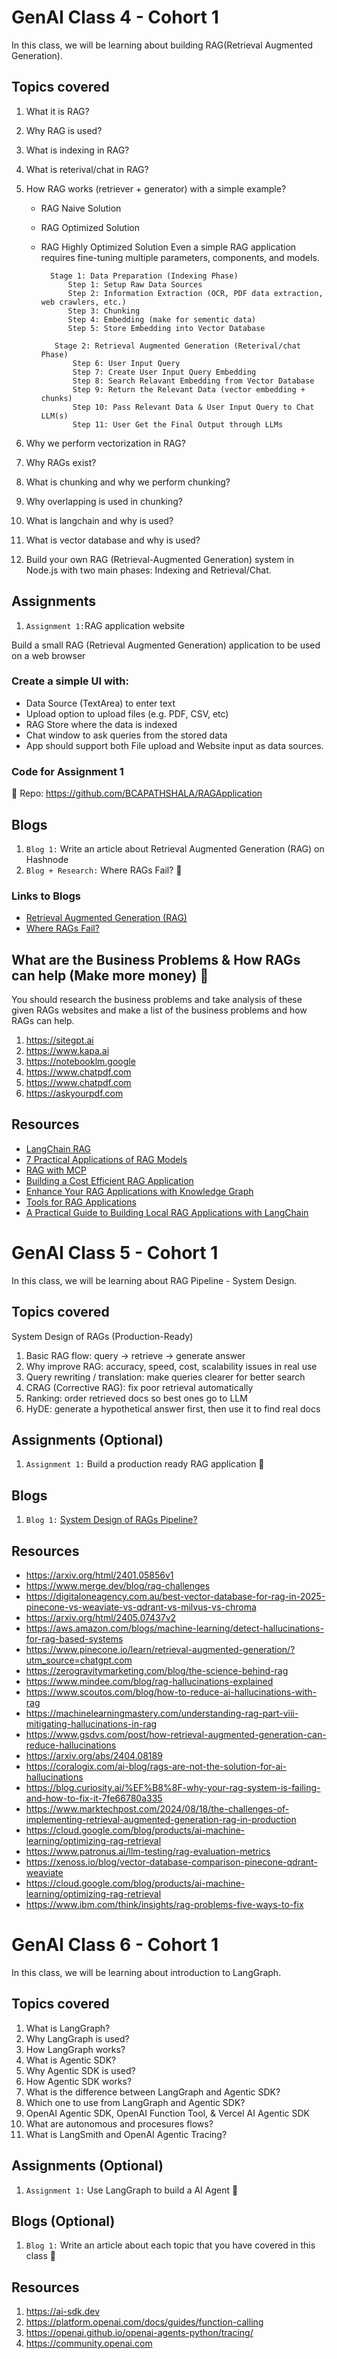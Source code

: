 # GenAI Class 4 - Cohort 1

In this class, we will be learning about building RAG(Retrieval Augmented Generation).

## Topics covered

1.  What it is RAG?
2.  Why RAG is used?
3.  What is indexing in RAG?
4.  What is reterival/chat in RAG?
5.  How RAG works (retriever + generator) with a simple example?

    - RAG Naive Solution
    - RAG Optimized Solution
    - RAG Highly Optimized Solution
      Even a simple RAG application requires fine-tuning multiple parameters, components, and models.

            Stage 1: Data Preparation (Indexing Phase)
                Step 1: Setup Raw Data Sources
                Step 2: Information Extraction (OCR, PDF data extraction, web crawlers, etc.)
                Step 3: Chunking
                Step 4: Embedding (make for sementic data)
                Step 5: Store Embedding into Vector Database

             Stage 2: Retrieval Augmented Generation (Reterival/chat Phase)
                 Step 6: User Input Query
                 Step 7: Create User Input Query Embedding
                 Step 8: Search Relavant Embedding from Vector Database
                 Step 9: Return the Relevant Data (vector embedding + chunks)
                 Step 10: Pass Relevant Data & User Input Query to Chat LLM(s)
                 Step 11: User Get the Final Output through LLMs

6.  Why we perform vectorization in RAG?
7.  Why RAGs exist?
8.  What is chunking and why we perform chunking?
9.  Why overlapping is used in chunking?
10. What is langchain and why is used?
11. What is vector database and why is used?
12. Build your own RAG (Retrieval-Augmented Generation) system in Node.js with two main phases: Indexing and Retrieval/Chat.

## Assignments

1. `Assignment 1:`RAG application website

Build a small RAG (Retrieval Augmented Generation) application to be used on a web browser

### Create a simple UI with:

- Data Source (TextArea) to enter text
- Upload option to upload files (e.g. PDF, CSV, etc)
- RAG Store where the data is indexed
- Chat window to ask queries from the stored data
- App should support both File upload and Website input as data sources.

### Code for Assignment 1

📂 Repo: https://github.com/BCAPATHSHALA/RAGApplication

## Blogs

1. `Blog 1:` Write an article about Retrieval Augmented Generation (RAG) on Hashnode
2. `Blog + Research:` Where RAGs Fail? 🎯

### Links to Blogs

- [Retrieval Augmented Generation (RAG)](https://bcapathshala.hashnode.dev/practical-guide-to-retrival-augmented-generation-from-scratch)
- [Where RAGs Fail?](https://bcapathshala.hashnode.dev/where-rags-fail-a-beginner-friendly-guide-to-reliable-rag)

## What are the Business Problems & How RAGs can help (Make more money) 🎯

You should research the business problems and take analysis of these given RAGs websites and make a list of the business problems and how RAGs can help.

1. https://sitegpt.ai
2. https://www.kapa.ai
3. https://notebooklm.google
4. https://www.chatpdf.com
5. https://www.chatpdf.com
6. https://askyourpdf.com

## Resources

- [LangChain RAG](https://js.langchain.com/docs/tutorials/rag/)
- [7 Practical Applications of RAG Models](https://hyperight.com/7-practical-applications-of-rag-models-and-their-impact-on-society/)
- [RAG with MCP](https://www.analyticsvidhya.com/blog/2025/06/rag-with-mcp/)
- [Building a Cost Efficient RAG Application](https://ambilio.com/building-a-cost-efficient-rag-application-a-guide-for-enterprises/)
- [Enhance Your RAG Applications with Knowledge Graph](https://www.singlestore.com/blog/enhance-your-rag-applications-with-knowledge-graph-rag/)
- [Tools for RAG Applications](https://www.analyticsvidhya.com/blog/2024/10/tools-for-rag-applications/)
- [A Practical Guide to Building Local RAG Applications with LangChain](https://machinelearningmastery.com/a-practical-guide-to-building-local-rag-applications-with-langchain/)

# GenAI Class 5 - Cohort 1

In this class, we will be learning about RAG Pipeline - System Design.

## Topics covered

System Design of RAGs (Production-Ready)

1. Basic RAG flow: query → retrieve → generate answer
2. Why improve RAG: accuracy, speed, cost, scalability issues in real use
3. Query rewriting / translation: make queries clearer for better search
4. CRAG (Corrective RAG): fix poor retrieval automatically
5. Ranking: order retrieved docs so best ones go to LLM
6. HyDE: generate a hypothetical answer first, then use it to find real docs

## Assignments (Optional)

1. `Assignment 1:` Build a production ready RAG application 🎯

## Blogs

1. `Blog 1:` [System Design of RAGs Pipeline?](https://bcapathshala.hashnode.dev/system-design-of-rags-pipeline)

## Resources

- https://arxiv.org/html/2401.05856v1
- https://www.merge.dev/blog/rag-challenges
- https://digitaloneagency.com.au/best-vector-database-for-rag-in-2025-pinecone-vs-weaviate-vs-qdrant-vs-milvus-vs-chroma
- https://arxiv.org/html/2405.07437v2
- https://aws.amazon.com/blogs/machine-learning/detect-hallucinations-for-rag-based-systems
- https://www.pinecone.io/learn/retrieval-augmented-generation/?utm_source=chatgpt.com
- https://zerogravitymarketing.com/blog/the-science-behind-rag
- https://www.mindee.com/blog/rag-hallucinations-explained
- https://www.scoutos.com/blog/how-to-reduce-ai-hallucinations-with-rag
- https://machinelearningmastery.com/understanding-rag-part-viii-mitigating-hallucinations-in-rag
- https://www.gsdvs.com/post/how-retrieval-augmented-generation-can-reduce-hallucinations
- https://arxiv.org/abs/2404.08189
- https://coralogix.com/ai-blog/rags-are-not-the-solution-for-ai-hallucinations
- https://blog.curiosity.ai/%EF%B8%8F-why-your-rag-system-is-failing-and-how-to-fix-it-7fe66780a335
- https://www.marktechpost.com/2024/08/18/the-challenges-of-implementing-retrieval-augmented-generation-rag-in-production
- https://cloud.google.com/blog/products/ai-machine-learning/optimizing-rag-retrieval
- https://www.patronus.ai/llm-testing/rag-evaluation-metrics
- https://xenoss.io/blog/vector-database-comparison-pinecone-qdrant-weaviate
- https://cloud.google.com/blog/products/ai-machine-learning/optimizing-rag-retrieval
- https://www.ibm.com/think/insights/rag-problems-five-ways-to-fix

# GenAI Class 6 - Cohort 1

In this class, we will be learning about introduction to LangGraph.

## Topics covered

1. What is LangGraph?
2. Why LangGraph is used?
3. How LangGraph works?
4. What is Agentic SDK?
5. Why Agentic SDK is used?
6. How Agentic SDK works?
7. What is the difference between LangGraph and Agentic SDK?
8. Which one to use from LangGraph and Agentic SDK?
9. OpenAI Agentic SDK, OpenAI Function Tool, & Vercel AI Agentic SDK
10. What are autonomous and procesures flows?
11. What is LangSmith and OpenAI Agentic Tracing?

## Assignments (Optional)

1. `Assignment 1:` Use LangGraph to build a AI Agent 🎯

## Blogs (Optional)

1. `Blog 1:` Write an article about each topic that you have covered in this class 🎯

## Resources

1. https://ai-sdk.dev
2. https://platform.openai.com/docs/guides/function-calling
3. https://openai.github.io/openai-agents-python/tracing/
4. https://community.openai.com
